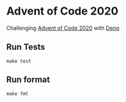 # Advent of Code 2020

Challenging [Advent of Code 2020](https://adventofcode.com/2020) with [Deno](https://deno.land/)

## Run Tests

```
make test
```

## Run format

```
make fmt
```
